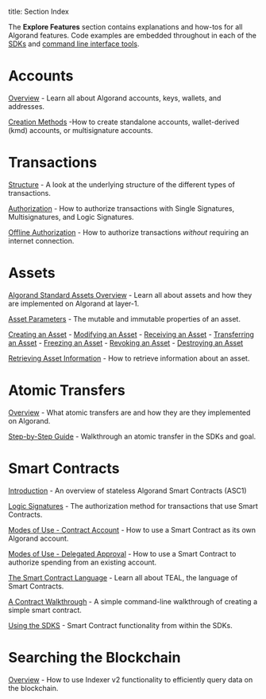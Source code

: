 title: Section Index

The **Explore Features** section contains explanations and how-tos for all Algorand features. Code examples are embedded throughout in each of the [SDKs](../reference/index.md#sdks) and [command line interface tools](../reference/index.md#command-line-interface-tools-cli-tools).

# Accounts

[Overview](./accounts/index.md) - Learn all about Algorand accounts, keys, wallets, and addresses.

[Creation Methods](./accounts/create.md) -How to create standalone accounts, wallet-derived (kmd) accounts, or multisignature accounts.

# Transactions

[Structure](./transactions/index.md) - A look at the underlying structure of the different types of transactions.

[Authorization](./transactions/signatures.md) - How to authorize transactions with Single Signatures, Multisignatures, and Logic Signatures.

[Offline Authorization](./transactions/offline_transactions.md) - How to authorize transactions _without_ requiring an internet connection.

# Assets

[Algorand Standard Assets Overview](./asa.md) - Learn all about assets and how they are implemented on Algorand at layer-1.

[Asset Parameters](./asa.md#asset-parameters) - The mutable and immutable properties of an asset.

[Creating an Asset](./asa.md#creating-an-asset) - [Modifying an Asset](./asa.md#modifying-an-asset) - [Receiving an Asset](./asa.md#receiving-an-asset) - [Transferring an Asset](./asa.md#transferring-an-asset) - [Freezing an Asset](./asa.md#freezing-an-asset) - [Revoking an Asset](./asa.md#revoking-an-asset) - [Destroying an Asset](./asa.md#destroying-an-asset)

[Retrieving Asset Information](./asa.md#retrieve-asset-information) - How to retrieve information about an asset.

# Atomic Transfers

[Overview](./atomic_transfers.md) - What atomic transfers are and how they are they implemented on Algorand.

[Step-by-Step Guide](./atomic_transfers.md#step-by-step-guide) - Walkthrough an atomic transfer in the SDKs and goal.

# Smart Contracts

[Introduction](./asc1/index.md) - An overview of stateless Algorand Smart Contracts (ASC1)

[Logic Signatures](./asc1/modes.md#logic-signatures) - The authorization method for transactions that use Smart Contracts.

[Modes of Use - Contract Account](./asc1/modes.md#contract-account) - How to use a Smart Contract as its own Algorand account.

[Modes of Use - Delegated Approval](./asc1/modes.md#delegated-approval) - How to use a Smart Contract to authorize spending from an existing account.

[The Smart Contract Language](./asc1/teal_overview.md) - Learn all about TEAL, the language of Smart Contracts.

[A Contract Walkthrough](./asc1/goal_teal_walkthrough.md) - A simple command-line walkthrough of creating a simple smart contract.

[Using the SDKS](./asc1/sdks.md) - Smart Contract functionality from within the SDKs.


# Searching the Blockchain

[Overview](./indexer.md) - How to use Indexer v2 functionality to efficiently query data on the blockchain.
